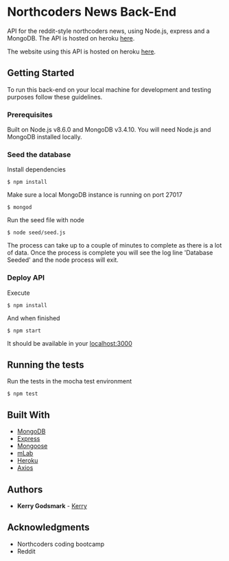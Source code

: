 # Northcoders News Back-End

API for the reddit-style northcoders news, using Node.js, express and a MongoDB. The API is hosted on heroku [here](https://godsmark-news.herokuapp.com/).

The website using this API is hosted on heroku [here](https://read-godsmark-news.herokuapp.com/).

## Getting Started

To run this back-end on your local machine for development and testing purposes follow these guidelines.


### Prerequisites

Built on Node.js v8.6.0 and MongoDB v3.4.10. You will need Node.js and MongoDB installed locally.

### Seed the database

Install dependencies
```
$ npm install
```

Make sure a local MongoDB instance is running on port 27017
```
$ mongod
```

Run the seed file with node
```
$ node seed/seed.js
```

The process can take up to a couple of minutes to complete as there is a lot of data.
Once the process is complete you will see the log line 'Database Seeded' and the node process will exit.


### Deploy API

Execute
```
$ npm install
```

And when finished

```
$ npm start
```

It should be available in your [localhost:3000](http://localhost:3001/api/articles)


## Running the tests

Run the tests in the mocha test environment
```
$ npm test
```

## Built With

* [MongoDB](www.mongodb.com)
* [Express](https://expressjs.com/)
* [Mongoose](http://mongoosejs.com/)
* [mLab](https://mlab.com/welcome/)
* [Heroku](https://heroku.com)
* [Axios](https://www.npmjs.com/package/axios)

## Authors

* **Kerry Godsmark** - [Kerry](https://github.com/kgodsmark)


## Acknowledgments

* Northcoders coding bootcamp
* Reddit

